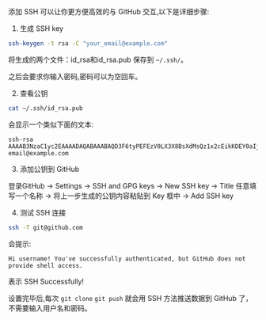 添加 SSH 可以让你更方便高效的与 GitHub 交互,以下是详细步骤:

1. 生成 SSH key

```bash
ssh-keygen -t rsa -C "your_email@example.com"
```

将生成的两个文件：id_rsa和id_rsa.pub 保存到 `~/.ssh/`。

之后会要求你输入密码,密码可以为空回车。

2. 查看公钥

```bash
cat ~/.ssh/id_rsa.pub
```

会显示一个类似下面的文本:

```
ssh-rsa AAAAB3NzaC1yc2EAAAADAQABAAABAQD3F6tyPEFEzV0LX3X8BsXdMsQz1x2cEikKDEY0aIj41qgxMCP/iteneqXSIFZBp5vizPvaoIR3Um9xK7PGoW8giupGn+EPuxIA4cDM4vzOqOkiMPhz5XK0whEjkVzTo4+S0puvDZuwIsdiW9mxhJc7tgBNL0cYlWSYVkz4G/fslNfRPW5mYAM49f4fhtxPb5ok4Q2Lg9dPKVHO/Bgeu5woMc7RY0p1ej6D4CKFE6lymSDJpW0YHX/wqE9+cfEauh7xZcG0q9t2ta6F6fmX0agvsS6T2EJZGeXSTGkwGAolH+lIMYn0gyaazbPN3aVmvUJgWysqA/nLZV5XhwpJdsa6XUlcC email@example.com
```

3. 添加公钥到 GitHub

登录GitHub -> Settings -> SSH and GPG keys -> New SSH key -> Title 任意填写一个名称 -> 将上一步生成的公钥内容粘贴到 Key 框中 -> Add SSH key

4. 测试 SSH 连接

```bash
ssh -T git@github.com
```  

会提示:

```
Hi username! You've successfully authenticated, but GitHub does not provide shell access.
```

表示 SSH Successfully!


设置完毕后,每次 `git clone` `git push` 就会用 SSH 方法推送数据到 GitHub 了，不需要输入用户名和密码。

